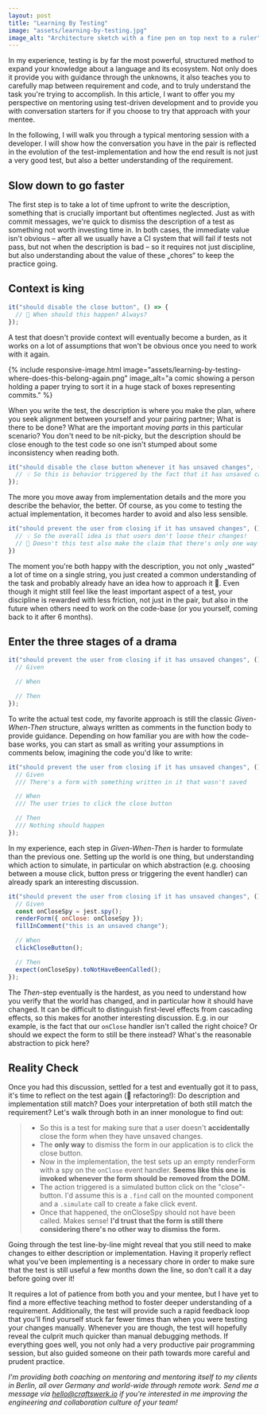 ```yaml
---
layout: post
title: "Learning By Testing"
image: "assets/learning-by-testing.jpg"
image_alt: "Architecture sketch with a fine pen on top next to a ruler"
---
```

In my experience, testing is by far the most powerful, structured method to expand your knowledge about a language and its ecosystem. Not only does it provide you with guidance through the unknowns, it also teaches you to carefully map between requirement and code, and to truly understand the task you're trying to accomplish. In this article, I want to offer you my perspective on mentoring using test-driven development and to provide you with conversation starters for if you choose to try that approach with your mentee.

In the following, I will walk you through a typical mentoring session with a developer. I will show how the conversation you have in the pair is reflected in the evolution of the test-implementation and how the end result is not just a very good test, but also a better understanding of the requirement.

## Slow down to go faster

The first step is to take a lot of time upfront to write the description, something that is crucially important but oftentimes neglected. Just as with commit messages, we're quick to dismiss the description of a test as something not worth investing time in. In both cases, the immediate value isn't obvious – after all we usually have a CI system that will fail if tests not pass, but not when the description is bad – so it requires not just discipline, but also understanding about the value of these „chores“ to keep the practice going.

## Context is king

```js
it("should disable the close button", () => {
  // 🤔 When should this happen? Always?
});
```

A test that doesn't provide context will eventually become a burden, as it works on a lot of assumptions that won't be obvious once you need to work with it again.

{% include responsive-image.html image="assets/learning-by-testing-where-does-this-belong-again.png" image_alt="a comic showing a person holding a paper trying to sort it in a huge stack of boxes representing commits." %}

When you write the test, the description is where you make the plan, where you seek alignment between yourself and your pairing partner; What is there to be done? What are the important *moving parts* in this particular scenario? You don't need to be nit-picky, but the description should be close enough to the test code so one isn't stumped about some inconsistency when reading both.

```js
it("should disable the close button whenever it has unsaved changes", () => {
  // 💡 So this is behavior triggered by the fact that it has unsaved changes!
});
```

The more you move away from implementation details and the more you describe the behavior, the better. Of course, as you come to testing the actual implementation, it becomes harder to avoid and also less sensible.

```js
it("should prevent the user from closing if it has unsaved changes", () => {
  // 💡 So the overall idea is that users don't loose their changes!
  // 🤔 Doesn't this test also make the claim that there's only one way to close?
})
```

The moment you're both happy with the description, you not only „wasted“ a lot of time on a single string, you just created a common understanding of the task and probably already have an idea how to approach it 🎉. Even though it might still feel like the least important aspect of a test, your discipline is rewarded with less friction, not just in the pair, but also in the future when others need to work on the code-base (or you yourself, coming back to it after 6 months).

## Enter the three stages of a drama

```js
it("should prevent the user from closing if it has unsaved changes", () => {
  // Given

  // When

  // Then
});
```

To write the actual test code, my favorite approach is still the classic *Given-When-Then* structure, always written as comments in the function body to provide guidance. Depending on how familiar you are with how the code-base works, you can start as small as writing your assumptions in comments below, imagining the code you'd like to write:

```js
it("should prevent the user from closing if it has unsaved changes", () => {
  // Given
  /// There's a form with something written in it that wasn't saved

  // When
  /// The user tries to click the close button

  // Then
  /// Nothing should happen
});
```

In my experience, each step in *Given-When-Then* is harder to formulate than the previous one. Setting up the world is one thing, but understanding which action to simulate, in particular on which abstraction (e.g. choosing between a mouse click, button press or triggering the event handler) can already spark an interesting discussion.

```js
it("should prevent the user from closing if it has unsaved changes", () => {
  // Given
  const onCloseSpy = jest.spy();
  renderForm({ onClose: onCloseSpy });
  fillInComment("this is an unsaved change");

  // When
  clickCloseButton();

  // Then
  expect(onCloseSpy).toNotHaveBeenCalled();
});
```

The *Then*-step eventually is the hardest, as you need to understand how you verify that the world has changed, and in particular how it should have changed. It can be difficult to distinguish first-level effects from cascading effects, so this makes for another interesting discussion. E.g. in our example, is the fact that our `onClose` handler isn't called the right choice? Or should we expect the form to still be there instead? What's the reasonable abstraction to pick here?

## Reality Check

Once you had this discussion, settled for a test and eventually got it to pass, it's time to reflect on the test again (🙋 refactoring!): Do description and implementation still match? Does your interpretation of both still match the requirement? Let's walk through both in an inner monologue to find out:

> - So this is a test for making sure that a user doesn't **accidentally** close the form when they have unsaved changes.  
> - The **only way** to dismiss the form in our application is to click the close button.  
> - Now in the implementation, the test sets up an empty renderForm with a spy on the `onClose` event handler. **Seems like this one is invoked whenever the form should be removed from the DOM.**  
> - The action triggered is a simulated button click on the "close"-button. I'd assume this is a `.find` call on the mounted component and a `.simulate` call to create a fake click event.  
> - Once that happened, the onCloseSpy should not have been called. Makes sense! **I'd trust that the form is still there considering there's no other way to dismiss the form.**

Going through the test line-by-line might reveal that you still need to make changes to either description or implementation. Having it properly reflect what you've been implementing is a necessary chore in order to make sure that the test is still useful a few months down the line, so don't call it a day before going over it!

It requires a lot of patience from both you and your mentee, but I have yet to find a more effective teaching method to foster deeper understanding of a requirement. Additionally, the test will provide such a rapid feedback loop that you'll find yourself stuck far fewer times than when you were testing your changes manually. Whenever you are though, the test will hopefully reveal the culprit much quicker than manual debugging methods. If everything goes well, you not only had a very productive pair programming session, but also guided someone on their path towards more careful and prudent practice.

*I'm providing both coaching on mentoring and mentoring itself to my clients in Berlin, all over Germany and world-wide through remote work. Send me a message via [hello@craftswerk.io](mailto:hello@craftswerk.io) if you're interested in me improving the engineering and collaboration culture of your team!*
